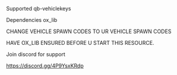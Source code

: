 Supported
qb-vehiclekeys

Dependencies
ox_lib

CHANGE VEHICLE SPAWN CODES TO UR VEHICLE SPAWN CODES

HAVE OX_LIB ENSURED BEFORE U START THIS RESOURCE.

Join discord for support 

https://discord.gg/4P9YsxKRdp
